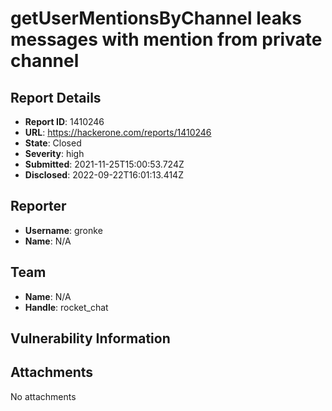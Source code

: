 # getUserMentionsByChannel leaks messages with mention from private channel

## Report Details
- **Report ID**: 1410246
- **URL**: https://hackerone.com/reports/1410246
- **State**: Closed
- **Severity**: high
- **Submitted**: 2021-11-25T15:00:53.724Z
- **Disclosed**: 2022-09-22T16:01:13.414Z

## Reporter
- **Username**: gronke
- **Name**: N/A

## Team
- **Name**: N/A
- **Handle**: rocket_chat

## Vulnerability Information


## Attachments
No attachments
